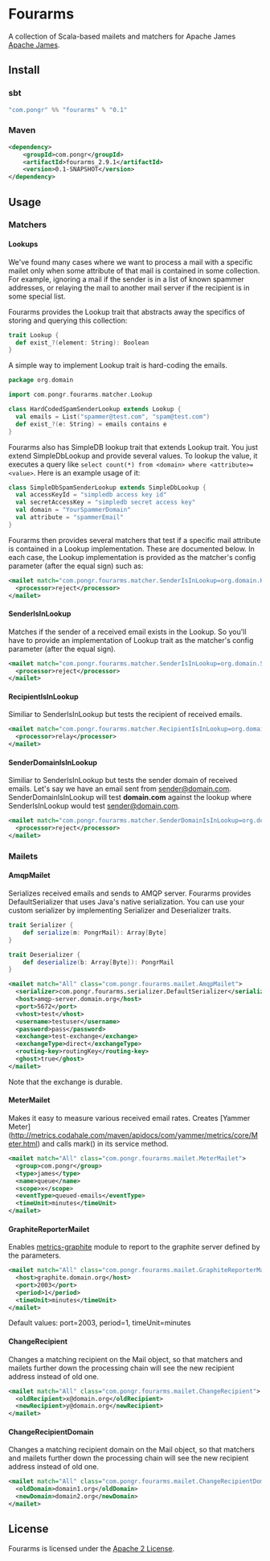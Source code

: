# Fourarms

A collection of Scala-based mailets and matchers for Apache James [Apache James](http://james.apache.org).

## Install

### sbt 
```scala
"com.pongr" %% "fourarms" % "0.1"
```

### Maven

```xml
<dependency>
    <groupId>com.pongr</groupId>
    <artifactId>fourarms_2.9.1</artifactId>
    <version>0.1-SNAPSHOT</version>
</dependency>
```

## Usage

### Matchers

#### Lookups

We've found many cases where we want to process a mail with a specific mailet only when some attribute of that mail is contained in some collection. For example, ignoring a mail if the sender is in a list of known spammer addresses, or relaying the mail to another mail server if the recipient is in some special list.

Fourarms provides the Lookup trait that abstracts away the specifics of storing and querying this collection:

```scala
trait Lookup {
  def exist_?(element: String): Boolean
}
```

A simple way to implement Lookup trait is hard-coding the emails.

```scala
package org.domain

import com.pongr.fourarms.matcher.Lookup

class HardCodedSpamSenderLookup extends Lookup {
  val emails = List("spammer@test.com", "spam@test.com")
  def exist_?(e: String) = emails contains e
}
```

Fourarms also has SimpleDB lookup trait that extends Lookup trait. You just extend SimpleDbLookup and provide several values. To lookup the value, it executes a query like ```select count(*) from <domain> where <attribute>=<value>```. Here is an example usage of it:

```scala
class SimpleDbSpamSenderLookup extends SimpleDbLookup {
  val accessKeyId = "simpledb access key id"
  val secretAccessKey = "simpledb secret access key"
  val domain = "YourSpammerDomain"
  val attribute = "spammerEmail"
}
```

Fourarms then provides several matchers that test if a specific mail attribute is contained in a Lookup implementation. These are documented below. In each case, the Lookup implementation is provided as the matcher's config parameter (after the equal sign) such as:

```xml
<mailet match="com.pongr.fourarms.matcher.SenderIsInLookup=org.domain.HardCodedSpamSenderLookup" class="ToProcessor">
  <processor>reject</processor>
</mailet>
```

#### SenderIsInLookup

Matches if the sender of a received email exists in the Lookup. So you'll have to provide an implementation of Lookup trait as the matcher's config parameter (after the equal sign).
  
```xml
<mailet match="com.pongr.fourarms.matcher.SenderIsInLookup=org.domain.SimpleDbSpamSenderLookup" class="ToProcessor">
  <processor>reject</processor>
</mailet>
```

#### RecipientIsInLookup

Similiar to SenderIsInLookup but tests the recipient of received emails.

```xml
<mailet match="com.pongr.fourarms.matcher.RecipientIsInLookup=org.domain.RecipientLookup" class="ToProcessor">
  <processor>relay</processor>
</mailet>
```

#### SenderDomainIsInLookup

Similiar to SenderIsInLookup but tests the sender domain of received emails. Let's say we have an email sent from sender@domain.com. SenderDomainIsInLookup will test **domain.com** against the lookup where SenderIsInLookup would test sender@domain.com.

```xml
<mailet match="com.pongr.fourarms.matcher.SenderDomainIsInLookup=org.domain.SpamSenderDomainLookup" class="ToProcessor">
  <processor>reject</processor>
</mailet>
```

### Mailets

#### AmqpMailet

Serializes received emails and sends to AMQP server. Fourarms provides DefaultSerializer that uses Java's native serialization. You can use your custom serializer by implementing Serializer and Deserializer traits.

```scala
trait Serializer {
    def serialize(m: PongrMail): Array[Byte]
}

trait Deserializer {
    def deserialize(b: Array[Byte]): PongrMail
}
```

```xml
<mailet match="All" class="com.pongr.fourarms.mailet.AmqpMailet">
  <serializer>com.pongr.fourarms.serializer.DefaultSerializer</serializer>
  <host>amqp-server.domain.org</host>
  <port>5672</port>
  <vhost>test</vhost>
  <username>testuser</username>
  <password>pass</password>
  <exchange>test-exchange</exchange>
  <exchangeType>direct</exchangeType>
  <routing-key>routingKey</routing-key>
  <ghost>true</ghost>
</mailet>
```

Note that the exchange is durable.

#### MeterMailet

Makes it easy to measure various received email rates. Creates [Yammer Meter] (http://metrics.codahale.com/maven/apidocs/com/yammer/metrics/core/Meter.html) and calls mark() in its service method. 

```xml
<mailet match="All" class="com.pongr.fourarms.mailet.MeterMailet">
  <group>com.pongr</group>
  <type>james</type>
  <name>queue</name>
  <scope>x</scope>
  <eventType>queued-emails</eventType>
  <timeUnit>minutes</timeUnit>
</mailet>
```

#### GraphiteReporterMailet

Enables [metrics-graphite](http://metrics.codahale.com/manual/graphite/) module to report to the graphite server defined by the parameters.

```xml
<mailet match="All" class="com.pongr.fourarms.mailet.GraphiteReporterMailet">
  <host>graphite.domain.org</host>
  <port>2003</port>
  <period>1</period>
  <timeUnit>minutes</timeUnit>
</mailet>
```

Default values: port=2003, period=1, timeUnit=minutes

#### ChangeRecipient

Changes a matching recipient on the Mail object, so that matchers and mailets further down the processing chain will see the new recipient address instead of old one.

```xml
<mailet match="All" class="com.pongr.fourarms.mailet.ChangeRecipient">
  <oldRecipient>x@domain.org</oldRecipient>
  <newRecipient>y@domain.org</newRecipient>
</mailet>
```

#### ChangeRecipientDomain

Changes a matching recipient domain on the Mail object, so that matchers and mailets further down the processing chain will see the new recipient address instead of old one.

```xml
<mailet match="All" class="com.pongr.fourarms.mailet.ChangeRecipientDomain">
  <oldDomain>domain1.org</oldDomain>
  <newDomain>domain2.org</newDomain>
</mailet>
```

## License

Fourarms is licensed under the [Apache 2 License](http://www.apache.org/licenses/LICENSE-2.0.txt).
